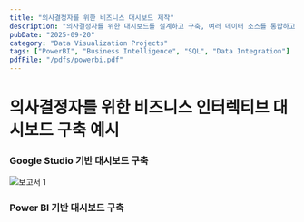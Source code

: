 ```yaml
---
title: "의사결정자를 위한 비즈니스 대시보드 제작"
description: "의사결정자를 위한 대시보드를 설계하고 구축, 여러 데이터 소스를 통합하고 비즈니스 성과와 시장 트렌드에 대한 실시간 인사이트를 제공. Tableau, Google Data Studio, Microsoft Power BI를 통해 구축한 경험 있음"
pubDate: "2025-09-20"
category: "Data Visualization Projects"
tags: ["PowerBI", "Business Intelligence", "SQL", "Data Integration"]
pdfFile: "/pdfs/powerbi.pdf"
---
```


# 의사결정자를 위한 비즈니스 인터렉티브 대시보드 구축 예시

### Google Studio 기반 대시보드 구축

![보고서 1](/projects/attachment/visualization-1.png)

### Power BI 기반 대시보드 구축
